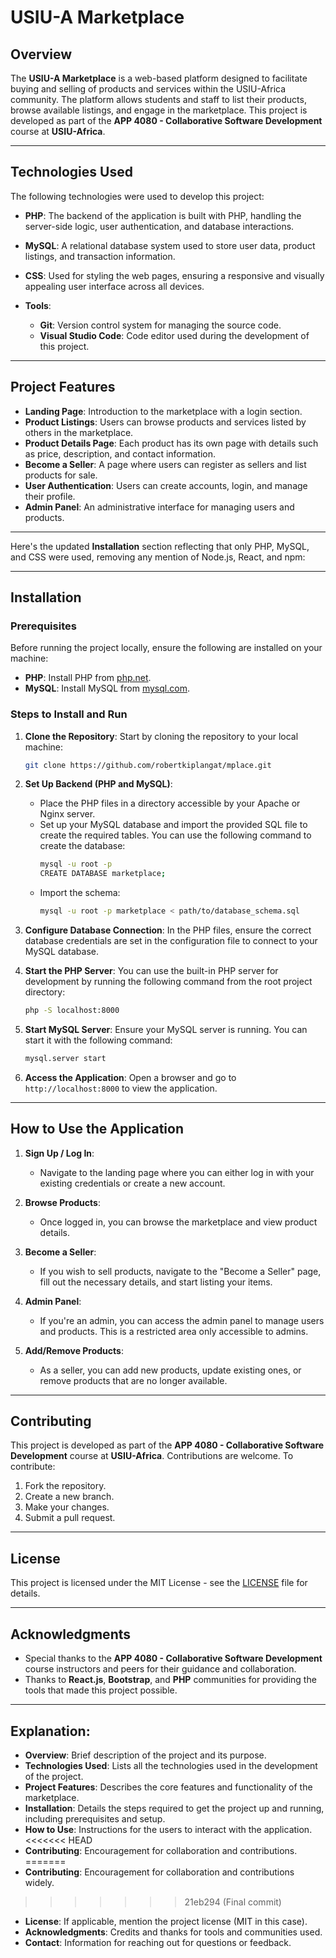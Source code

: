 # USIU-A Marketplace

## Overview

The **USIU-A Marketplace** is a web-based platform designed to facilitate buying and selling of products and services within the USIU-Africa community. The platform allows students and staff to list their products, browse available listings, and engage in the marketplace. This project is developed as part of the **APP 4080 - Collaborative Software Development** course at **USIU-Africa**.

---

## Technologies Used

The following technologies were used to develop this project:

- **PHP**: The backend of the application is built with PHP, handling the server-side logic, user authentication, and database interactions.
- **MySQL**: A relational database system used to store user data, product listings, and transaction information.
- **CSS**: Used for styling the web pages, ensuring a responsive and visually appealing user interface across all devices.


- **Tools**:
  - **Git**: Version control system for managing the source code.
  - **Visual Studio Code**: Code editor used during the development of this project.

---

## Project Features

- **Landing Page**: Introduction to the marketplace with a login section.
- **Product Listings**: Users can browse products and services listed by others in the marketplace.
- **Product Details Page**: Each product has its own page with details such as price, description, and contact information.
- **Become a Seller**: A page where users can register as sellers and list products for sale.
- **User Authentication**: Users can create accounts, login, and manage their profile.
- **Admin Panel**: An administrative interface for managing users and products.

---

Here's the updated **Installation** section reflecting that only PHP, MySQL, and CSS were used, removing any mention of Node.js, React, and npm:

---

## Installation

### Prerequisites

Before running the project locally, ensure the following are installed on your machine:

- **PHP**: Install PHP from [php.net](https://www.php.net/).
- **MySQL**: Install MySQL from [mysql.com](https://www.mysql.com/).

### Steps to Install and Run

1. **Clone the Repository**:
   Start by cloning the repository to your local machine:

   ```bash
   git clone https://github.com/robertkiplangat/mplace.git
   ```

2. **Set Up Backend (PHP and MySQL)**:

   - Place the PHP files in a directory accessible by your Apache or Nginx server.
   - Set up your MySQL database and import the provided SQL file to create the required tables. You can use the following command to create the database:
     ```bash
     mysql -u root -p
     CREATE DATABASE marketplace;
     ```
   - Import the schema:
     ```bash
     mysql -u root -p marketplace < path/to/database_schema.sql
     ```

3. **Configure Database Connection**:
   In the PHP files, ensure the correct database credentials are set in the configuration file to connect to your MySQL database.

4. **Start the PHP Server**:
   You can use the built-in PHP server for development by running the following command from the root project directory:
   ```bash
   php -S localhost:8000
   ```

5. **Start MySQL Server**:
   Ensure your MySQL server is running. You can start it with the following command:

   ```bash
   mysql.server start
   ```

6. **Access the Application**:
   Open a browser and go to `http://localhost:8000` to view the application.

---

## How to Use the Application

1. **Sign Up / Log In**:
   - Navigate to the landing page where you can either log in with your existing credentials or create a new account.
2. **Browse Products**:
   - Once logged in, you can browse the marketplace and view product details.
3. **Become a Seller**:

   - If you wish to sell products, navigate to the "Become a Seller" page, fill out the necessary details, and start listing your items.

4. **Admin Panel**:

   - If you're an admin, you can access the admin panel to manage users and products. This is a restricted area only accessible to admins.

5. **Add/Remove Products**:
   - As a seller, you can add new products, update existing ones, or remove products that are no longer available.

---

## Contributing

This project is developed as part of the **APP 4080 - Collaborative Software Development** course at **USIU-Africa**. Contributions are welcome. To contribute:

1. Fork the repository.
2. Create a new branch.
3. Make your changes.
4. Submit a pull request.

---

## License

This project is licensed under the MIT License - see the [LICENSE](LICENSE) file for details.

---

## Acknowledgments

- Special thanks to the **APP 4080 - Collaborative Software Development** course instructors and peers for their guidance and collaboration.
- Thanks to **React.js**, **Bootstrap**, and **PHP** communities for providing the tools that made this project possible.

---

## Explanation:

- **Overview**: Brief description of the project and its purpose.
- **Technologies Used**: Lists all the technologies used in the development of the project.
- **Project Features**: Describes the core features and functionality of the marketplace.
- **Installation**: Details the steps required to get the project up and running, including prerequisites and setup.
- **How to Use**: Instructions for the users to interact with the application.
<<<<<<< HEAD
- **Contributing**: Encouragement for collaboration and contributions.
=======
- **Contributing**: Encouragement for collaboration and contributions widely.
>>>>>>> 21eb294 (Final commit)
- **License**: If applicable, mention the project license (MIT in this case).
- **Acknowledgments**: Credits and thanks for tools and communities used.
- **Contact**: Information for reaching out for questions or feedback.
